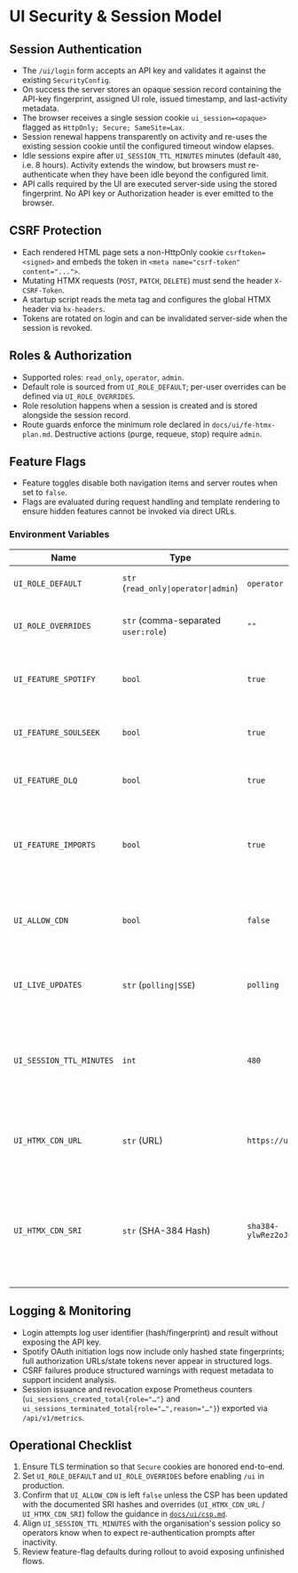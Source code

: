 # UI Security & Session Model

## Session Authentication
- The `/ui/login` form accepts an API key and validates it against the existing `SecurityConfig`.
- On success the server stores an opaque session record containing the API-key fingerprint, assigned UI role, issued timestamp, and last-activity metadata.
- The browser receives a single session cookie `ui_session=<opaque>` flagged as `HttpOnly; Secure; SameSite=Lax`.
- Session renewal happens transparently on activity and re-uses the existing session cookie until the configured timeout window elapses.
- Idle sessions expire after `UI_SESSION_TTL_MINUTES` minutes (default `480`, i.e. 8 hours). Activity extends the window, but browsers must re-authenticate when they have been idle beyond the configured limit.
- API calls required by the UI are executed server-side using the stored fingerprint. No API key or Authorization header is ever emitted to the browser.

## CSRF Protection
- Each rendered HTML page sets a non-HttpOnly cookie `csrftoken=<signed>` and embeds the token in `<meta name="csrf-token" content="...">`.
- Mutating HTMX requests (`POST`, `PATCH`, `DELETE`) must send the header `X-CSRF-Token`.
- A startup script reads the meta tag and configures the global HTMX header via `hx-headers`.
- Tokens are rotated on login and can be invalidated server-side when the session is revoked.

## Roles & Authorization
- Supported roles: `read_only`, `operator`, `admin`.
- Default role is sourced from `UI_ROLE_DEFAULT`; per-user overrides can be defined via `UI_ROLE_OVERRIDES`.
- Role resolution happens when a session is created and is stored alongside the session record.
- Route guards enforce the minimum role declared in `docs/ui/fe-htmx-plan.md`. Destructive actions (purge, requeue, stop) require `admin`.

## Feature Flags
- Feature toggles disable both navigation items and server routes when set to `false`.
- Flags are evaluated during request handling and template rendering to ensure hidden features cannot be invoked via direct URLs.

### Environment Variables
| Name | Type | Default | Wirkung |
|------|------|---------|---------|
| `UI_ROLE_DEFAULT` | `str` (`read_only\|operator\|admin`) | `operator` | Mindestrolle für neue Sessions ohne Override. |
| `UI_ROLE_OVERRIDES` | `str` (comma-separated `user:role`) | `""` | Erzwingt Rollen für konkrete Nutzer-IDs/API-Key-Fingerprints. |
| `UI_FEATURE_SPOTIFY` | `bool` | `true` | Aktiviert die Spotify-Oberfläche und zugehörige Navigation. |
| `UI_FEATURE_SOULSEEK` | `bool` | `true` | Schaltet Soulseek-Suche, Queue und Jobs frei. |
| `UI_FEATURE_DLQ` | `bool` | `true` | Aktiviert DLQ-spezifische Tabellen und Aktionen. |
| `UI_FEATURE_IMPORTS` | `bool` | `true` | Schaltet die FREE-Ingest-Tools innerhalb von `/ui/spotify` (Drag&Drop-Uploads & Verarbeitung) frei. |
| `UI_ALLOW_CDN` | `bool` | `false` | Erlaubt Einbindung definierter CDN-Ressourcen (siehe [`docs/ui/csp.md`](../ui/csp.md)). |
| `UI_LIVE_UPDATES` | `str` (`polling\|SSE`) | `polling` | Umschaltung zwischen HTMX-Polling (Standard) und SSE-Stream via `/ui/events`. |
| `UI_SESSION_TTL_MINUTES` | `int` | `480` | Maximale Leerlaufzeit bis eine Session invalidiert wird. Aktive Nutzung verlängert das Fenster automatisch. |
| `UI_HTMX_CDN_URL` | `str` (URL) | `https://unpkg.com/htmx.org@1.9.10/dist/htmx.min.js` | Überschreibt die CDN-Quelle für HTMX, wenn `UI_ALLOW_CDN=true` gesetzt ist (siehe [`docs/ui/csp.md`](../ui/csp.md)). |
| `UI_HTMX_CDN_SRI` | `str` (SHA-384 Hash) | `sha384-ylwRez2oJ6TP2RFxYDs2fzGEylh4G6dkprdFM5lTyBC0bY4Z1cdqUPVHtVHCnRvW` | Setzt den erwarteten SRI-Hash für die konfigurierte HTMX-CDN-URL; Werte müssen mit der CSP-Anpassung laut [`docs/ui/csp.md`](../ui/csp.md) übereinstimmen. |

## Logging & Monitoring
- Login attempts log user identifier (hash/fingerprint) and result without exposing the API key.
- Spotify OAuth initiation logs now include only hashed state fingerprints; full authorization URLs/state tokens never appear in
  structured logs.
- CSRF failures produce structured warnings with request metadata to support incident analysis.
- Session issuance and revocation expose Prometheus counters (`ui_sessions_created_total{role="…"}` and `ui_sessions_terminated_total{role="…",reason="…"}`) exported via `/api/v1/metrics`.

## Operational Checklist
1. Ensure TLS termination so that `Secure` cookies are honored end-to-end.
2. Set `UI_ROLE_DEFAULT` and `UI_ROLE_OVERRIDES` before enabling `/ui` in production.
3. Confirm that `UI_ALLOW_CDN` is left `false` unless the CSP has been updated with the documented SRI hashes and overrides (`UI_HTMX_CDN_URL` / `UI_HTMX_CDN_SRI`) follow the guidance in [`docs/ui/csp.md`](../ui/csp.md).
4. Align `UI_SESSION_TTL_MINUTES` with the organisation's session policy so operators know when to expect re-authentication prompts after inactivity.
5. Review feature-flag defaults during rollout to avoid exposing unfinished flows.
